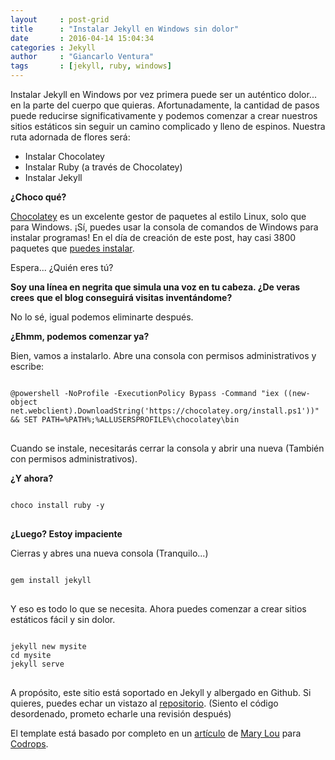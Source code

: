 ```yaml
---
layout     : post-grid
title      : "Instalar Jekyll en Windows sin dolor"
date       : 2016-04-14 15:04:34
categories : Jekyll
author     : "Giancarlo Ventura"
tags       : [jekyll, ruby, windows] 
---
```


Instalar Jekyll en Windows por vez primera puede ser un auténtico dolor... en la parte del cuerpo que quieras.
Afortunadamente, la cantidad de pasos puede reducirse 
significativamente y podemos comenzar a crear nuestros sitios estáticos sin seguir un camino
complicado y lleno de espinos. Nuestra ruta adornada de flores será:

* Instalar Chocolatey
* Instalar Ruby (a través de Chocolatey)
* Instalar Jekyll

**¿Choco qué?**

[Chocolatey](https://chocolatey.org/) es un excelente gestor de paquetes al estilo Linux, solo que para Windows.
¡Sí, puedes usar la consola de comandos de Windows para instalar programas! En el día de creación
de este post, hay casi 3800 paquetes que [puedes instalar](https://chocolatey.org/packages).

Espera... ¿Quién eres tú?

**Soy una línea en negrita que simula una voz en tu cabeza. ¿De veras crees**
**que el blog conseguirá visitas inventándome?**

No lo sé, igual podemos eliminarte después.

**¿Ehmm, podemos comenzar ya?**

Bien, vamos a instalarlo. Abre una consola con permisos administrativos y escribe:

<pre>
<code class="language-powershell">
@powershell -NoProfile -ExecutionPolicy Bypass -Command "iex ((new-object net.webclient).DownloadString('https://chocolatey.org/install.ps1'))" && SET PATH=%PATH%;%ALLUSERSPROFILE%\chocolatey\bin
</code>
</pre>

Cuando se instale, necesitarás cerrar la consola y abrir una nueva (También con permisos administrativos).

**¿Y ahora?**

<pre>
<code class="language-bash">
choco install ruby -y
</code>
</pre>

**¿Luego? Estoy impaciente**

Cierras y abres una nueva consola (Tranquilo...)

<pre>
<code class="language-bash">
gem install jekyll
</code>
</pre>

Y eso es todo lo que se necesita. Ahora puedes comenzar a crear sitios estáticos
fácil y sin dolor. 

<pre>
<code class="language-bash">
jekyll new mysite
cd mysite
jekyll serve
</code>
</pre>

A propósito, este sitio está soportado en Jekyll y albergado
en Github. Si quieres, puedes echar un vistazo al [repositorio](https://github.com/KhanMaytok/maytok-blog-source). 
(Siento el código desordenado, prometo echarle una revisión después)

El template está basado por completo en un [artículo](http://tympanus.net/codrops/2015/04/15/grid-item-animation-layout/) de [Mary Lou](http://tympanus.net/codrops/author/crnacura/) 
para [Codrops](http://tympanus.net/codrops).

